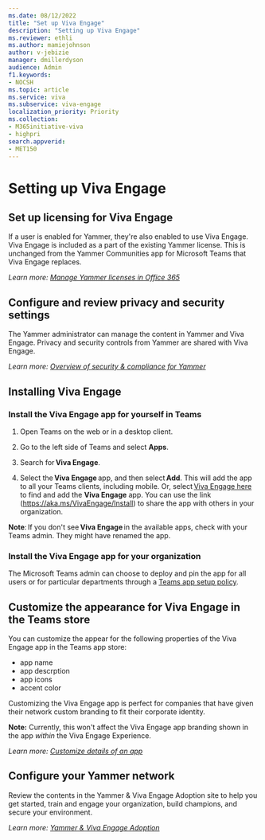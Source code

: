```yaml
---
ms.date: 08/12/2022
title: "Set up Viva Engage"
description: "Setting up Viva Engage"
ms.reviewer: ethli
ms.author: mamiejohnson
author: v-jebizie
manager: dmillerdyson
audience: Admin
f1.keywords:
- NOCSH
ms.topic: article
ms.service: viva
ms.subservice: viva-engage
localization_priority: Priority
ms.collection:  
- M365initiative-viva
- highpri
search.appverid:
- MET150
---
```

# Setting up Viva Engage

## Set up licensing for Viva Engage

If a user is enabled for Yammer, they're also enabled to use Viva Engage. Viva Engage is included as a part of the existing Yammer license. This is unchanged from the Yammer Communities app for Microsoft Teams that Viva Engage replaces.

_Learn more: [Manage Yammer licenses in Office 365](/viva/engage/manage-viva-engage-users/manage-viva-engage-licenses-in-office-365)_

## Configure and review privacy and security settings

The Yammer administrator can manage the content in Yammer and Viva Engage. Privacy and security controls from Yammer are shared with Viva Engage.

_Learn more: [Overview of security & compliance for Yammer](/viva/engage/manage-security-and-compliance/security-and-compliance)_

## Installing Viva Engage
### Install the Viva Engage app for yourself in Teams 

 1. Open Teams on the web or in a desktop client.

 2. Go to the left side of Teams and select **Apps**.

 3. Search for **Viva Engage**.

 4. Select the **Viva Engage** app, and then select **Add**. This will add the app to all your Teams clients, including mobile. Or, select [Viva Engage here](https://aka.ms/VivaEngage/Install) to find and add the **Viva Engage** app. You can use the link (https://aka.ms/VivaEngage/Install) to share the app with others in your organization.

 **Note**: If you don't see **Viva Engage** in the available apps, check with your Teams admin. They might have renamed the app. 
 
 ### Install the Viva Engage app for your organization

The Microsoft Teams admin can choose to deploy and pin the app for all users or for particular departments through a [Teams app setup policy](/microsoftteams/teams-app-setup-policies).

 ## Customize the appearance for Viva Engage in the Teams store

 You can customize the appear for the following properties of the Viva Engage app in the Teams app store:
 - app name
 - app descrption 
 - app icons
 - accent color

Customizing the Viva Engage app is perfect for companies that have given their network custom branding to fit their corporate identity.

**Note:** Currently, this won't affect the Viva Engage app branding shown in the app _within_ the Viva Engage Experience.
 
 _Learn more: [Customize details of an app](/MicrosoftTeams/customize-apps#customize-details-of-an-app)_
 
 ## Configure your Yammer network
 
Review the contents in the Yammer & Viva Engage Adoption site to help you get started, train and engage your organization, build champions, and secure your environment.

_Learn more: [Yammer & Viva Engage Adoption](https://aka.ms/VivaEngage/Resources)_

